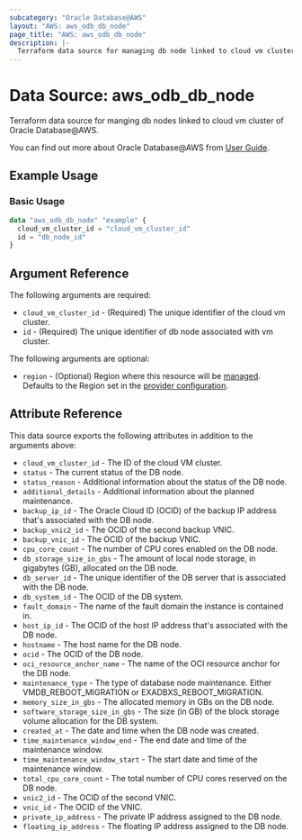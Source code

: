 ```yaml
---
subcategory: "Oracle Database@AWS"
layout: "AWS: aws_odb_db_node"
page_title: "AWS: aws_odb_db_node"
description: |-
  Terraform data source for managing db node linked to cloud vm cluster of Oracle Database@AWS.
---
```


# Data Source: aws_odb_db_node

Terraform data source for manging db nodes linked to cloud vm cluster of Oracle Database@AWS.

You can find out more about Oracle Database@AWS from [User Guide](https://docs.aws.amazon.com/odb/latest/UserGuide/what-is-odb.html).

## Example Usage

### Basic Usage

```terraform
data "aws_odb_db_node" "example" {
  cloud_vm_cluster_id = "cloud_vm_cluster_id"
  id = "db_node_id"
}
```

## Argument Reference

The following arguments are required:

* `cloud_vm_cluster_id` - (Required) The unique identifier of the cloud vm cluster.
* `id` - (Required) The unique identifier of db node associated with vm cluster. 

The following arguments are optional:

* `region` - (Optional) Region where this resource will be [managed](https://docs.aws.amazon.com/general/latest/gr/rande.html#regional-endpoints). Defaults to the Region set in the [provider configuration](https://registry.terraform.io/providers/hashicorp/aws/latest/docs#aws-configuration-reference).

## Attribute Reference

This data source exports the following attributes in addition to the arguments above:

* `cloud_vm_cluster_id` - The ID of the cloud VM cluster.
* `status` - The current status of the DB node.
* `status_reason` - Additional information about the status of the DB node.
* `additional_details` - Additional information about the planned maintenance.
* `backup_ip_id` - The Oracle Cloud ID (OCID) of the backup IP address that's associated with the DB node.
* `backup_vnic2_id` - The OCID of the second backup VNIC.
* `backup_vnic_id` - The OCID of the backup VNIC.
* `cpu_core_count` - The number of CPU cores enabled on the DB node.
* `db_storage_size_in_gbs` - The amount of local node storage, in gigabytes (GB), allocated on the DB node.
* `db_server_id` - The unique identifier of the DB server that is associated with the DB node.
* `db_system_id` - The OCID of the DB system.
* `fault_domain` - The name of the fault domain the instance is contained in.
* `host_ip_id` - The OCID of the host IP address that's associated with the DB node.
* `hostname` - The host name for the DB node.
* `ocid` - The OCID of the DB node.
* `oci_resource_anchor_name` - The name of the OCI resource anchor for the DB node.
* `maintenance_type` - The type of database node maintenance. Either VMDB_REBOOT_MIGRATION or EXADBXS_REBOOT_MIGRATION.
* `memory_size_in_gbs` - The allocated memory in GBs on the DB node.
* `software_storage_size_in_gbs` - The size (in GB) of the block storage volume allocation for the DB system.
* `created_at` - The date and time when the DB node was created.
* `time_maintenance_window_end` - The end date and time of the maintenance window.
* `time_maintenance_window_start` - The start date and time of the maintenance window.
* `total_cpu_core_count` - The total number of CPU cores reserved on the DB node.
* `vnic2_id` - The OCID of the second VNIC.
* `vnic_id` - The OCID of the VNIC.
* `private_ip_address` - The private IP address assigned to the DB node.
* `floating_ip_address` - The floating IP address assigned to the DB node.